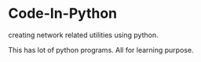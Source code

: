 # Code-In-Python
creating network related utilities using python.

This has lot of python programs. All for learning purpose.
